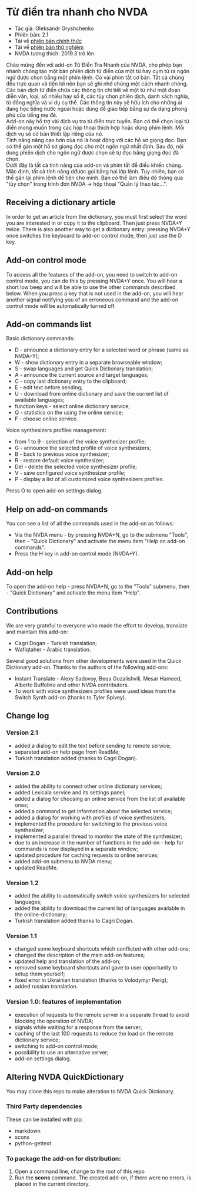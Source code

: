 # Từ điển tra nhanh cho NVDA

* Tác giả: Oleksandr Gryshchenko
* Phiên bản: 2.1
* Tải về [phiên bản chính thức][1]
* Tải về [phiên bản thử nghiệm][2]
* NVDA tương thích: 2019.3 trở lên

Chào mừng đến với add-on  Từ Điển Tra Nhanh của NVDA, cho phép bạn nhanh chóng tạo một bản phiên dịch từ điển  của một từ hay cụm từ ra ngôn ngữ được chọn bằng một phím lệnh. Có vài phím tắt cơ bản. Tất cả chúng đều trực quan và tiện lợi nên bạn sẽ ghi nhớ  chúng một cách nhanh chóng.  
Các bản dịch từ điển chứa các thông tin chi tiết về một từ như một đoạn diễn văn, loại, số nhiều hay số ít, các tùy chọn phiên dịch, danh sách nghĩa, từ đồng nghĩa và ví dụ cụ thể. Các thông tin này sẽ hữu ích cho những ai đang học tiếng nước ngoài hoặc dùng để giao tiếp bằng sự đa dạng phong phú của  tiếng mẹ đẻ.  
Add-on này hỗ trợ vài dịch vụ tra từ điển trực tuyến. Bạn có thể chọn loại từ điển mong muốn trong các hộp thoại thích hợp hoặc dùng phím lệnh. Mỗi dịch vụ sẽ có bản thiết lập riêng của nó.  
Tính năng nâng cao hơn của nó là hoạt động với các hồ sơ giọng đọc. Bạn có thể gán một hồ sơ giọng đọc cho một ngôn ngữ nhất định. Sau đó, nội dung phiên dịch cho ngôn ngữ được chọn sẽ tự đọc bằng giọng đọc đã chọn.  
Dưới đây là tất cả tính năng của add-on và phím tắt để điều khiển chúng. Mặc định, tất cả tính năng dđược gọi bằng hai lớp lệnh. Tuy nhiên, bạn có thể gán lại phím lệnh để tiện cho mình. Bạn có thể làm điều đó thông qua "tùy chọn" trong trình đơn NVDA -> hộp thoại "Quản lý thao tác...".  

## Receiving a dictionary article
In order to get an article from the dictionary, you must first select the word you are interested in or copy it to the clipboard. Then just press NVDA+Y twice.
There is also another way to get a dictionary entry: pressing NVDA+Y once switches the keyboard to add-on control mode, then just use the D key.

## Add-on control mode
To access all the features of the add-on, you need to switch to add-on control mode, you can do this by pressing NVDA+Y once. You will hear a short low beep and will be able to use the other commands described below. When you press a key that is not used in the add-on, you will hear another signal notifying you of an erroneous command and the add-on control mode will be automatically turned off.

## Add-on commands list
Basic dictionary commands:
* D - announce a dictionary entry for a selected word or phrase (same as NVDA+Y);
* W - show dictionary entry in a separate browseable window;
* S - swap languages and get Quick Dictionary translation;
* A - announce the current source and target languages;
* C - copy last dictionary entry to the clipboard;
* E - edit text before sending;
* U - download from online dictionary and save the current list of available languages;
* function keys - select online dictionary service;
* Q - statistics on the using the online service;
* F - choose online service.  

Voice synthesizers profiles management:
* from 1 to 9 - selection of the voice synthesizer profile;
* G - announce the selected profile of voice synthesizers;
* B - back to previous voice synthesizer;
* R - restore default voice synthesizer;
* Del - delete the selected voice synthesizer profile;
* V - save configured voice synthesizer profile;
* P - display a list of all customized voice synthesizers profiles.  

Press O to open add-on settings dialog.

## Help on add-on commands
You can see a list of all the commands used in the add-on as follows:
* Via the NVDA menu - by pressing NVDA+N, go to the submenu "Tools", then - "Quick Dictionary" and activate the menu item "Help on add-on commands".
* Press the H key in add-on control mode (NVDA+Y).

## Add-on help
To open the add-on help - press NVDA+N, go to the "Tools" submenu, then - "Quick Dictionary" and activate the menu item "Help".

## Contributions
We are very grateful to everyone who made the effort to develop, translate and maintain this add-on:
* Cagri Dogan - Turkish translation;
* Wafiqtaher - Arabic translation.

Several good solutions from other developments were used in the Quick Dictionary add-on. Thanks to the authors of the following add-ons:
* Instant Translate - Alexy Sadovoy, Beqa Gozalishvili, Mesar Hameed, Alberto Buffolino and other NVDA contributors.
* To work with voice synthesizers profiles were used ideas from the Switch Synth add-on (thanks to Tyler Spivey).

## Change log

### Version 2.1
* added a dialog to edit the text before sending to remote service;
* separated add-on help page from ReadMe;
* Turkish translation added (thanks to Cagri Dogan).

### Version 2.0
* added the ability to connect other online dictionary services;
* added Lexicala service and its settings panel;
* added a dialog for choosing an online service from the list of available ones;
* added a command to get information about the selected service;
* added a dialog for working with profiles of voice synthesizers;
* implemented the procedure for switching to the previous voice synthesizer;
* implemented a parallel thread to monitor the state of the synthesizer;
* due to an increase in the number of functions in the add-on - help for commands is now displayed in a separate window;
* updated procedure for caching requests to online services;
* added add-on submenu to NVDA menu;
* updated ReadMe.

### Version 1.2
* added the ability to automatically switch voice synthesizers for selected languages;
* added the ability to download the current list of languages available in the online-dictionary;
* Turkish translation added thanks to Cagri Dogan.

### Version 1.1
* changed some keyboard shortcuts which conflicted with other add-ons;
* changed the description of the main add-on features;
* updated help and translation of the add-on;
* removed some keyboard shortcuts and gave to user opportunity to setup them yourself;
* fixed error in Ukrainian translation (thanks to Volodymyr Perig);
* added russian translation.

### Version 1.0: features of implementation
* execution of requests to the remote server in a separate thread to avoid blocking the operation of NVDA;
* signals while waiting for a response from the server;
* caching of the last 100 requests to reduce the load on the remote dictionary service;
* switching to add-on control mode;
* possibility to use an alternative server;
* add-on settings dialog.

## Altering NVDA QuickDictionary
You may clone this repo to make alteration to NVDA Quick Dictionary.

### Third Party dependencies
These can be installed with pip:
- markdown
- scons
- python-gettext

### To package the add-on for distribution:
1. Open a command line, change to the root of this repo
2. Run the **scons** command. The created add-on, if there were no errors, is placed in the current directory.

[1]: https://github.com/grisov/quickDictionary/releases/download/v2.1/quickDictionary-2.1.nvda-addon
[2]: https://github.com/grisov/quickDictionary/releases/download/v2.1/quickDictionary-2.1.nvda-addon
